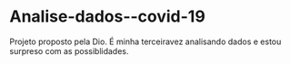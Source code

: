 # Analise-dados--covid-19
Projeto proposto pela Dio.
É minha terceiravez analisando dados e estou surpreso com as possiblidades.
